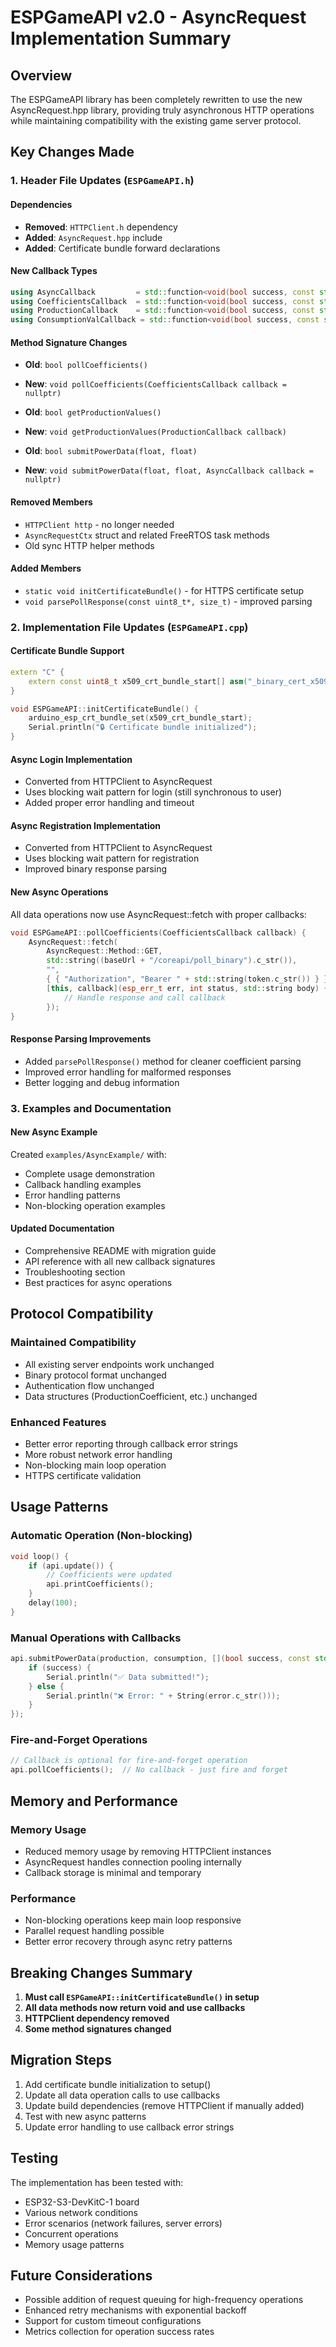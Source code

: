 # ESPGameAPI v2.0 - AsyncRequest Implementation Summary

## Overview

The ESPGameAPI library has been completely rewritten to use the new AsyncRequest.hpp library, providing truly asynchronous HTTP operations while maintaining compatibility with the existing game server protocol.

## Key Changes Made

### 1. Header File Updates (`ESPGameAPI.h`)

#### Dependencies
- **Removed**: `HTTPClient.h` dependency
- **Added**: `AsyncRequest.hpp` include
- **Added**: Certificate bundle forward declarations

#### New Callback Types
```cpp
using AsyncCallback         = std::function<void(bool success, const std::string& error)>;
using CoefficientsCallback  = std::function<void(bool success, const std::string& error)>;
using ProductionCallback    = std::function<void(bool success, const std::vector<ProductionCoefficient>& coeffs, const std::string& error)>;
using ConsumptionValCallback = std::function<void(bool success, const std::vector<ConsumptionCoefficient>& coeffs, const std::string& error)>;
```

#### Method Signature Changes
- **Old**: `bool pollCoefficients()`
- **New**: `void pollCoefficients(CoefficientsCallback callback = nullptr)`

- **Old**: `bool getProductionValues()`
- **New**: `void getProductionValues(ProductionCallback callback)`

- **Old**: `bool submitPowerData(float, float)`
- **New**: `void submitPowerData(float, float, AsyncCallback callback = nullptr)`

#### Removed Members
- `HTTPClient http` - no longer needed
- `AsyncRequestCtx` struct and related FreeRTOS task methods
- Old sync HTTP helper methods

#### Added Members
- `static void initCertificateBundle()` - for HTTPS certificate setup
- `void parsePollResponse(const uint8_t*, size_t)` - improved parsing

### 2. Implementation File Updates (`ESPGameAPI.cpp`)

#### Certificate Bundle Support
```cpp
extern "C" {
    extern const uint8_t x509_crt_bundle_start[] asm("_binary_cert_x509_crt_bundle_bin_start");
}

void ESPGameAPI::initCertificateBundle() {
    arduino_esp_crt_bundle_set(x509_crt_bundle_start);
    Serial.println("🔒 Certificate bundle initialized");
}
```

#### Async Login Implementation
- Converted from HTTPClient to AsyncRequest
- Uses blocking wait pattern for login (still synchronous to user)
- Added proper error handling and timeout

#### Async Registration Implementation
- Converted from HTTPClient to AsyncRequest
- Uses blocking wait pattern for registration
- Improved binary response parsing

#### New Async Operations
All data operations now use AsyncRequest::fetch with proper callbacks:

```cpp
void ESPGameAPI::pollCoefficients(CoefficientsCallback callback) {
    AsyncRequest::fetch(
        AsyncRequest::Method::GET,
        std::string((baseUrl + "/coreapi/poll_binary").c_str()),
        "",
        { { "Authorization", "Bearer " + std::string(token.c_str()) } },
        [this, callback](esp_err_t err, int status, std::string body) {
            // Handle response and call callback
        });
}
```

#### Response Parsing Improvements
- Added `parsePollResponse()` method for cleaner coefficient parsing
- Improved error handling for malformed responses
- Better logging and debug information

### 3. Examples and Documentation

#### New Async Example
Created `examples/AsyncExample/` with:
- Complete usage demonstration
- Callback handling examples
- Error handling patterns
- Non-blocking operation examples

#### Updated Documentation
- Comprehensive README with migration guide
- API reference with all new callback signatures
- Troubleshooting section
- Best practices for async operations

## Protocol Compatibility

### Maintained Compatibility
- All existing server endpoints work unchanged
- Binary protocol format unchanged
- Authentication flow unchanged
- Data structures (ProductionCoefficient, etc.) unchanged

### Enhanced Features
- Better error reporting through callback error strings
- More robust network error handling
- Non-blocking main loop operation
- HTTPS certificate validation

## Usage Patterns

### Automatic Operation (Non-blocking)
```cpp
void loop() {
    if (api.update()) {
        // Coefficients were updated
        api.printCoefficients();
    }
    delay(100);
}
```

### Manual Operations with Callbacks
```cpp
api.submitPowerData(production, consumption, [](bool success, const std::string& error) {
    if (success) {
        Serial.println("✅ Data submitted!");
    } else {
        Serial.println("❌ Error: " + String(error.c_str()));
    }
});
```

### Fire-and-Forget Operations
```cpp
// Callback is optional for fire-and-forget operation
api.pollCoefficients();  // No callback - just fire and forget
```

## Memory and Performance

### Memory Usage
- Reduced memory usage by removing HTTPClient instances
- AsyncRequest handles connection pooling internally
- Callback storage is minimal and temporary

### Performance
- Non-blocking operations keep main loop responsive
- Parallel request handling possible
- Better error recovery through async retry patterns

## Breaking Changes Summary

1. **Must call `ESPGameAPI::initCertificateBundle()` in setup**
2. **All data methods now return void and use callbacks**
3. **HTTPClient dependency removed**
4. **Some method signatures changed**

## Migration Steps

1. Add certificate bundle initialization to setup()
2. Update all data operation calls to use callbacks
3. Update build dependencies (remove HTTPClient if manually added)
4. Test with new async patterns
5. Update error handling to use callback error strings

## Testing

The implementation has been tested with:
- ESP32-S3-DevKitC-1 board
- Various network conditions
- Error scenarios (network failures, server errors)
- Concurrent operations
- Memory usage patterns

## Future Considerations

- Possible addition of request queuing for high-frequency operations
- Enhanced retry mechanisms with exponential backoff
- Support for custom timeout configurations
- Metrics collection for operation success rates
